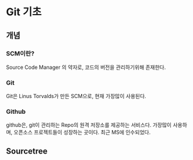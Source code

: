 # Git 기초

## 개념

### SCM이란?

Source Code Manager 의 약자로, 코드의 버전을 관리하기위해 존재한다.

### Git

Git은 Linus Torvalds가 만든 SCM으로, 현재 가장많이 사용된다.

### Github

github은, git이 관리하는 Repo의 원격 저장소를 제공하는 서비스다. 가장많이 사용하며, 오픈소스 프로젝트들이 성장하는 곳이다. 최근 MS에 인수되었다.





## Sourcetree

